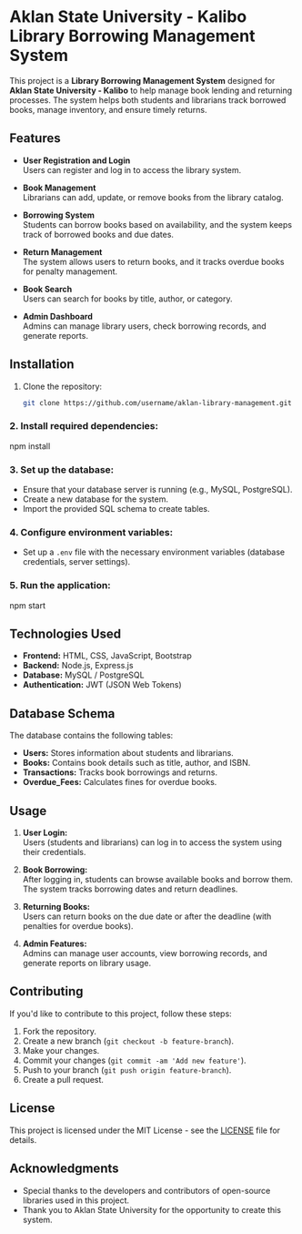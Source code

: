 # Aklan State University - Kalibo Library Borrowing Management System

This project is a **Library Borrowing Management System** designed for **Aklan State University - Kalibo** to help manage book lending and returning processes. The system helps both students and librarians track borrowed books, manage inventory, and ensure timely returns.

## Features

- **User Registration and Login**  
  Users can register and log in to access the library system.
  
- **Book Management**  
  Librarians can add, update, or remove books from the library catalog.

- **Borrowing System**  
  Students can borrow books based on availability, and the system keeps track of borrowed books and due dates.

- **Return Management**  
  The system allows users to return books, and it tracks overdue books for penalty management.

- **Book Search**  
  Users can search for books by title, author, or category.

- **Admin Dashboard**  
  Admins can manage library users, check borrowing records, and generate reports.

## Installation

1. Clone the repository:
   ```bash
   git clone https://github.com/username/aklan-library-management.git
   

### 2. Install required dependencies:
npm install


### 3. Set up the database:

- Ensure that your database server is running (e.g., MySQL, PostgreSQL).
- Create a new database for the system.
- Import the provided SQL schema to create tables.

### 4. Configure environment variables:

- Set up a `.env` file with the necessary environment variables (database credentials, server settings).

### 5. Run the application:
npm start


## Technologies Used

- **Frontend:** HTML, CSS, JavaScript, Bootstrap
- **Backend:** Node.js, Express.js
- **Database:** MySQL / PostgreSQL
- **Authentication:** JWT (JSON Web Tokens)

## Database Schema

The database contains the following tables:

- **Users:** Stores information about students and librarians.
- **Books:** Contains book details such as title, author, and ISBN.
- **Transactions:** Tracks book borrowings and returns.
- **Overdue_Fees:** Calculates fines for overdue books.

## Usage

1. **User Login:**  
   Users (students and librarians) can log in to access the system using their credentials.

2. **Book Borrowing:**  
   After logging in, students can browse available books and borrow them. The system tracks borrowing dates and return deadlines.

3. **Returning Books:**  
   Users can return books on the due date or after the deadline (with penalties for overdue books).

4. **Admin Features:**  
   Admins can manage user accounts, view borrowing records, and generate reports on library usage.

## Contributing

If you'd like to contribute to this project, follow these steps:

1. Fork the repository.
2. Create a new branch (`git checkout -b feature-branch`).
3. Make your changes.
4. Commit your changes (`git commit -am 'Add new feature'`).
5. Push to your branch (`git push origin feature-branch`).
6. Create a pull request.

## License

This project is licensed under the MIT License - see the [LICENSE](LICENSE) file for details.

## Acknowledgments

- Special thanks to the developers and contributors of open-source libraries used in this project.
- Thank you to Aklan State University for the opportunity to create this system.


